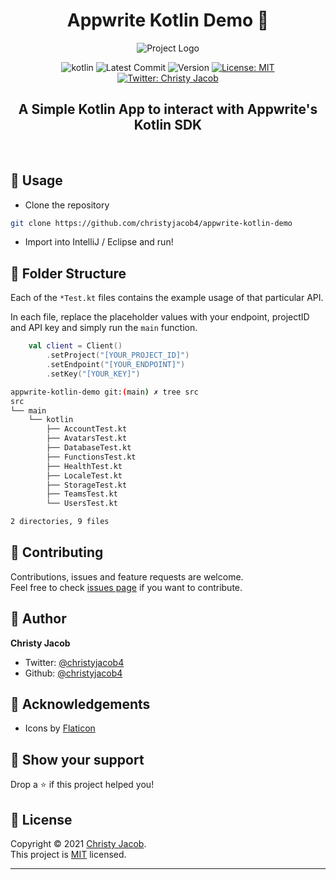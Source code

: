 <h1 align="center">Appwrite Kotlin Demo 🤖</h1>
<p align = center>
    <img alt="Project Logo" src="https://user-images.githubusercontent.com/20852629/122877159-eacd4700-d353-11eb-97a9-367b20dab8e8.png" target="_blank" />
</p>


<p align="center">

<img alt="kotlin" src="https://img.shields.io/badge/kotlin-ready-brightgreen?style=for-the-badge&logo=kotlin" target="_blank" />

  <img alt="Latest Commit" src="https://img.shields.io/github/last-commit/christyjacob4/appwrite-kotlin-demo?style=for-the-badge&logo=git" target="_blank" />

  <img alt="Version" src="https://img.shields.io/badge/version-1.0-success?style=for-the-badge&logo=coderwall" target="_blank" />

  <a href="https://github.com/christyjacob4/appwrite-kotlin-demo/blob/master/LICENSE">
    <img alt="License: MIT" src="https://img.shields.io/badge/license-MIT-success.svg?style=for-the-badge&logo=gitter" target="_blank" />
  </a>

  <a href="https://twitter.com/christyjacob4">
    <img alt="Twitter: Christy Jacob" src="https://img.shields.io/twitter/follow/christyjacob4?label=Follow%20%40christyjacob4&style=for-the-badge&logo=twitter" target="_blank" />
  </a>
</p>

<h2 align="center"> A Simple Kotlin App to interact with Appwrite's Kotlin SDK</h2><br/>

## 🚀 Usage

- Clone the repository

```sh
git clone https://github.com/christyjacob4/appwrite-kotlin-demo
```

- Import into IntelliJ / Eclipse and run!

## 📁 Folder Structure

Each of the `*Test.kt` files contains the example usage of that particular API. 

In each file, replace the placeholder values with your endpoint, projectID and API key and simply run the `main` function.

```kotlin
    val client = Client()
        .setProject("[YOUR_PROJECT_ID]")
        .setEndpoint("[YOUR_ENDPOINT]")
        .setKey("[YOUR_KEY]")
```

```sh
appwrite-kotlin-demo git:(main) ✗ tree src
src
└── main
    └── kotlin
        ├── AccountTest.kt
        ├── AvatarsTest.kt
        ├── DatabaseTest.kt
        ├── FunctionsTest.kt
        ├── HealthTest.kt
        ├── LocaleTest.kt
        ├── StorageTest.kt
        ├── TeamsTest.kt
        └── UsersTest.kt

2 directories, 9 files

```

## 🍻 Contributing

Contributions, issues and feature requests are welcome.<br />
Feel free to check [issues page](https://github.com/christyjacob4/appwrite-kotlin-demo) if you want to contribute.

## 👤 Author

**Christy Jacob**

- Twitter: [@christyjacob4](https://twitter.com/christyjacob4)
- Github: [@christyjacob4](https://github.com/christyjacob4)

## 🤝 Acknowledgements

- Icons by [Flaticon](https://www.flaticon.com/)

## 🙌 Show your support

Drop a ⭐️ if this project helped you!

## 📝 License

Copyright © 2021 [Christy Jacob](https://github.com/christyjacob4).<br />
This project is [MIT](./LICENSE.md) licensed.

---
